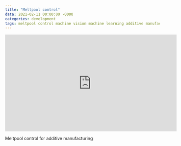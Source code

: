 ```yaml
---
title: "Meltpool control"
data: 2021-02-11 00:00:00 -0000
categories: development 
tags: meltpool control machine vision machine learning additive manufacturing
---
```


<iframe width="559" height="315" src="https://youtu.be/uj2mpvXHA" frameborder="0" allow="accelerometer; autoplay; encrypted-media; gyroscope; picture-in-picture" allowfullscreen></iframe>

Meltpool control for additive manufacturing
